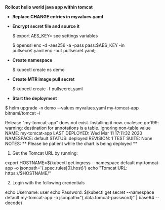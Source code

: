 **Rollout hello world java app within tomcat**

- **Replace CHANGE entries in myvalues.yaml**

- **Encrypt  secret file and source it**

    $ export AES_KEY= see settings variables

    $ openssl enc -d -aes256 -a -pass pass:$AES_KEY -in pullsecret.yaml.enc -out pullsecret.yaml;
    
- **Create namespace**

    $ kubectl create ns demo 

- **Create MTR image pull secret**

    $ kubectl create -f pullsecret.yaml

- **Start the deployment**

$ helm upgrade -n demo --values myvalues.yaml my-tomcat-app bitnami/tomcat -i

Release "my-tomcat-app" does not exist. Installing it now.
coalesce.go:199: warning: destination for annotations is a table. Ignoring non-table value <nil>
NAME: my-tomcat-app
LAST DEPLOYED: Wed Mar 11 17:11:32 2020
NAMESPACE: default
STATUS: deployed
REVISION: 1
TEST SUITE: None
NOTES:
** Please be patient while the chart is being deployed **

1. Get the Tomcat URL by running:

export HOSTNAME=$(kubectl get ingress --namespace default my-tomcat-app -o jsonpath='{.spec.rules[0].host}')
echo "Tomcat URL: https://$HOSTNAME/"

2. Login with the following credentials

  echo Username: user
  echo Password: $(kubectl get secret --namespace default my-tomcat-app -o jsonpath="{.data.tomcat-password}" | base64 --decode)


